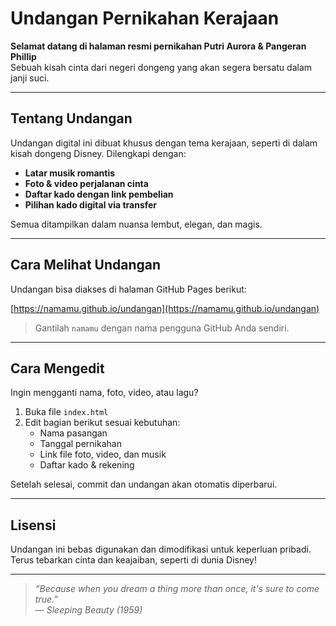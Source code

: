 # Undangan Pernikahan Kerajaan

**Selamat datang di halaman resmi pernikahan Putri Aurora & Pangeran Phillip**  
Sebuah kisah cinta dari negeri dongeng yang akan segera bersatu dalam janji suci.

---

## Tentang Undangan

Undangan digital ini dibuat khusus dengan tema kerajaan, seperti di dalam kisah dongeng Disney. Dilengkapi dengan:

- **Latar musik romantis**
- **Foto & video perjalanan cinta**
- **Daftar kado dengan link pembelian**
- **Pilihan kado digital via transfer**

Semua ditampilkan dalam nuansa lembut, elegan, dan magis.

---

## Cara Melihat Undangan

Undangan bisa diakses di halaman GitHub Pages berikut:

[https://namamu.github.io/undangan](https://namamu.github.io/undangan)

> Gantilah `namamu` dengan nama pengguna GitHub Anda sendiri.

---

## Cara Mengedit

Ingin mengganti nama, foto, video, atau lagu?

1. Buka file `index.html`
2. Edit bagian berikut sesuai kebutuhan:
   - Nama pasangan
   - Tanggal pernikahan
   - Link file foto, video, dan musik
   - Daftar kado & rekening

Setelah selesai, commit dan undangan akan otomatis diperbarui.

---

## Lisensi

Undangan ini bebas digunakan dan dimodifikasi untuk keperluan pribadi.  
Terus tebarkan cinta dan keajaiban, seperti di dunia Disney!

---

> *“Because when you dream a thing more than once, it's sure to come true.”*  
> — *Sleeping Beauty (1959)*
